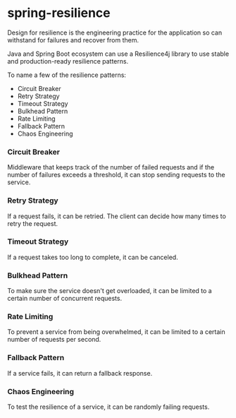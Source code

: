 # spring-resilience

Design for resilience is the engineering practice for the application so can withstand for failures and recover from them.

Java and Spring Boot ecosystem can use a Resilience4j library to use stable and production-ready resilience patterns.

To name a few of the resilience patterns:

* Circuit Breaker
* Retry Strategy
* Timeout Strategy
* Bulkhead Pattern
* Rate Limiting
* Fallback Pattern
* Chaos Engineering


### Circuit Breaker

Middleware that keeps track of the number of failed requests and if the number of failures exceeds a threshold, it can stop sending requests to the service.

### Retry Strategy

If a request fails, it can be retried. The client can decide how many times to retry the request.

### Timeout Strategy

If a request takes too long to complete, it can be canceled.

### Bulkhead Pattern

To make sure the service doesn't get overloaded, it can be limited to a certain number of concurrent requests.

### Rate Limiting

To prevent a service from being overwhelmed, it can be limited to a certain number of requests per second.

### Fallback Pattern

If a service fails, it can return a fallback response.

### Chaos Engineering

To test the resilience of a service, it can be randomly failing requests.



